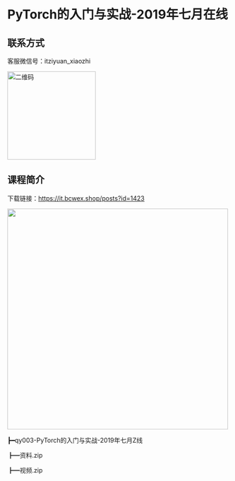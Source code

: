 # PyTorch的入门与实战-2019年七月在线

## 联系方式

客服微信号：itziyuan_xiaozhi

<img src="https://ziyuanyun.oss-cn-guangzhou.aliyuncs.com/common/20240614073449/666b82192834a.jpg" width="200" height="200" alt="二维码">

## 课程简介

下载链接：https://it.bcwex.shop/posts?id=1423

<img src="https://ziyuanyun.oss-cn-guangzhou.aliyuncs.com/yun/20240515153932/664466b48295d.jpg" width="500" alt="">

  ┣━qy003-PyTorch的入门与实战-2019年七月Z线

 ┣━资料.zip

 ┣━视频.zip

  